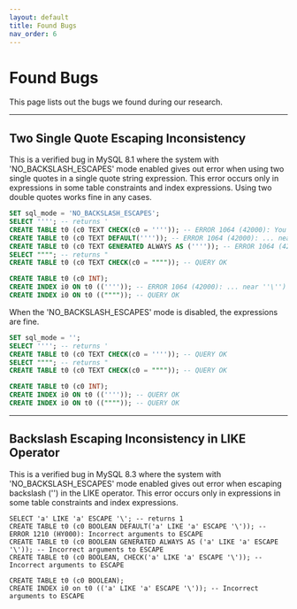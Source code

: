 ```yaml
---
layout: default
title: Found Bugs
nav_order: 6
---
```


# Found Bugs

This page lists out the bugs we found during our research.

---

## Two Single Quote Escaping Inconsistency
This is a verified bug in MySQL 8.1 where the system with 'NO_BACKSLASH_ESCAPES' mode enabled gives out error when using two single quotes in a single quote string expression. This error occurs only in expressions in some table constraints and index expressions. Using two double quotes works fine in any cases. 
```sql
SET sql_mode = 'NO_BACKSLASH_ESCAPES';
SELECT ''''; -- returns '
CREATE TABLE t0 (c0 TEXT CHECK(c0 = '''')); -- ERROR 1064 (42000): You have an error in your SQL syntax; check the manual that corresponds to your MySQL server version for the right syntax to use near ''\'')'
CREATE TABLE t0 (c0 TEXT DEFAULT('''')); -- ERROR 1064 (42000): ... near ''\'')'
CREATE TABLE t0 (c0 TEXT GENERATED ALWAYS AS ('''')); -- ERROR 1064 (42000): ... near ''\'')'
SELECT """"; -- returns "
CREATE TABLE t0 (c0 TEXT CHECK(c0 = """")); -- QUERY OK

CREATE TABLE t0 (c0 INT);
CREATE INDEX i0 ON t0 (('''')); -- ERROR 1064 (42000): ... near ''\'')'
CREATE INDEX i0 ON t0 (("""")); -- QUERY OK
```
When the 'NO_BACKSLASH_ESCAPES' mode is disabled, the expressions are fine.
```sql
SET sql_mode = '';
SELECT ''''; -- returns '
CREATE TABLE t0 (c0 TEXT CHECK(c0 = '''')); -- QUERY OK
SELECT """"; -- returns "
CREATE TABLE t0 (c0 TEXT CHECK(c0 = """")); -- QUERY OK

CREATE TABLE t0 (c0 INT);
CREATE INDEX i0 ON t0 (('''')); -- QUERY OK
CREATE INDEX i0 ON t0 (("""")); -- QUERY OK
```
---

## Backslash Escaping Inconsistency in LIKE Operator
This is a verified bug in MySQL 8.3 where the system with 'NO_BACKSLASH_ESCAPES' mode enabled gives out error when escaping backslash ('\') in the LIKE operator. This error occurs only in expressions in some table constraints and index expressions.
```
SELECT 'a' LIKE 'a' ESCAPE '\'; -- returns 1
CREATE TABLE t0 (c0 BOOLEAN DEFAULT('a' LIKE 'a' ESCAPE '\')); -- ERROR 1210 (HY000): Incorrect arguments to ESCAPE
CREATE TABLE t0 (c0 BOOLEAN GENERATED ALWAYS AS ('a' LIKE 'a' ESCAPE '\')); -- Incorrect arguments to ESCAPE
CREATE TABLE t0 (c0 BOOLEAN, CHECK('a' LIKE 'a' ESCAPE '\')); -- Incorrect arguments to ESCAPE

CREATE TABLE t0 (c0 BOOLEAN);
CREATE INDEX i0 on t0 (('a' LIKE 'a' ESCAPE '\')); -- Incorrect arguments to ESCAPE
```